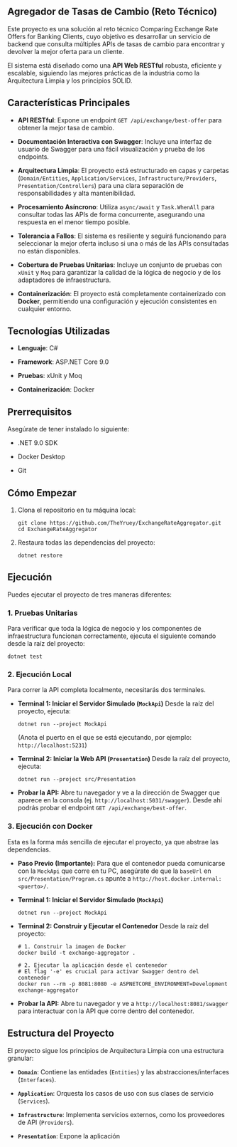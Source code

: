 ## Agregador de Tasas de Cambio (Reto Técnico)

Este proyecto es una solución al reto técnico Comparing Exchange Rate Offers for Banking Clients, cuyo objetivo es desarrollar un servicio de backend que consulta múltiples APIs de tasas de cambio para encontrar y devolver la mejor oferta para un cliente.

El sistema está diseñado como una **API Web RESTful** robusta, eficiente y escalable, siguiendo las mejores prácticas de la industria como la Arquitectura Limpia y los principios SOLID.

## Características Principales

-   **API RESTful**: Expone un endpoint `GET /api/exchange/best-offer` para obtener la mejor tasa de cambio.
    
-   **Documentación Interactiva con Swagger**: Incluye una interfaz de usuario de Swagger para una fácil visualización y prueba de los endpoints.
    
-   **Arquitectura Limpia**: El proyecto está estructurado en capas y carpetas (`Domain/Entities`, `Application/Services`, `Infrastructure/Providers`, `Presentation/Controllers`) para una clara separación de responsabilidades y alta mantenibilidad.
    
-   **Procesamiento Asíncrono**: Utiliza `async/await` y `Task.WhenAll` para consultar todas las APIs de forma concurrente, asegurando una respuesta en el menor tiempo posible.
    
-   **Tolerancia a Fallos**: El sistema es resiliente y seguirá funcionando para seleccionar la mejor oferta incluso si una o más de las APIs consultadas no están disponibles.
    
-   **Cobertura de Pruebas Unitarias**: Incluye un conjunto de pruebas con `xUnit` y `Moq` para garantizar la calidad de la lógica de negocio y de los adaptadores de infraestructura.
    
-   **Containerización**: El proyecto está completamente containerizado con **Docker**, permitiendo una configuración y ejecución consistentes en cualquier entorno.
    

## Tecnologías Utilizadas

-   **Lenguaje**: C#
    
-   **Framework**: ASP.NET Core 9.0
    
-   **Pruebas**: xUnit y Moq
    
-   **Containerización**: Docker
    

## Prerrequisitos

Asegúrate de tener instalado lo siguiente:

-   .NET 9.0 SDK
    
-   Docker Desktop
    
-   Git
    

## Cómo Empezar

1.  Clona el repositorio en tu máquina local:
    
    ```
    git clone https://github.com/TheYruey/ExchangeRateAggregator.git
    cd ExchangeRateAggregator
    
    ```
    
2.  Restaura todas las dependencias del proyecto:
    
    ```
    dotnet restore
    
    ```
    

## Ejecución

Puedes ejecutar el proyecto de tres maneras diferentes:

### 1. Pruebas Unitarias

Para verificar que toda la lógica de negocio y los componentes de infraestructura funcionan correctamente, ejecuta el siguiente comando desde la raíz del proyecto:

```
dotnet test

```

### 2. Ejecución Local

Para correr la API completa localmente, necesitarás dos terminales.

-   **Terminal 1: Iniciar el Servidor Simulado (`MockApi`)** Desde la raíz del proyecto, ejecuta:
    
    ```
    dotnet run --project MockApi
    
    ```
    
    (Anota el puerto en el que se está ejecutando, por ejemplo: `http://localhost:5231`)
    
-   **Terminal 2: Iniciar la Web API (`Presentation`)** Desde la raíz del proyecto, ejecuta:
    
    ```
    dotnet run --project src/Presentation
    
    ```
    
-   **Probar la API:** Abre tu navegador y ve a la dirección de Swagger que aparece en la consola (ej. `http://localhost:5031/swagger`). Desde ahí podrás probar el endpoint `GET /api/exchange/best-offer`.
    

### 3. Ejecución con Docker

Esta es la forma más sencilla de ejecutar el proyecto, ya que abstrae las dependencias.

-   **Paso Previo (Importante):** Para que el contenedor pueda comunicarse con la `MockApi` que corre en tu PC, asegúrate de que la `baseUrl` en `src/Presentation/Program.cs` apunte a `http://host.docker.internal:<puerto>/`.
    
-   **Terminal 1: Iniciar el Servidor Simulado (`MockApi`)**
    
    ```
    dotnet run --project MockApi
    
    ```
    
-   **Terminal 2: Construir y Ejecutar el Contenedor** Desde la raíz del proyecto:
    
    ```
    # 1. Construir la imagen de Docker
    docker build -t exchange-aggregator .
    
    # 2. Ejecutar la aplicación desde el contenedor
    # El flag '-e' es crucial para activar Swagger dentro del contenedor
    docker run --rm -p 8081:8080 -e ASPNETCORE_ENVIRONMENT=Development exchange-aggregator
    
    ```
    
-   **Probar la API:** Abre tu navegador y ve a `http://localhost:8081/swagger` para interactuar con la API que corre dentro del contenedor.
    

## Estructura del Proyecto

El proyecto sigue los principios de Arquitectura Limpia con una estructura granular:

-   **`Domain`**: Contiene las entidades (`Entities`) y las abstracciones/interfaces (`Interfaces`).
    
-   **`Application`**: Orquesta los casos de uso con sus clases de servicio (`Services`).
    
-   **`Infrastructure`**: Implementa servicios externos, como los proveedores de API (`Providers`).
    
-   **`Presentation`**: Expone la aplicación
